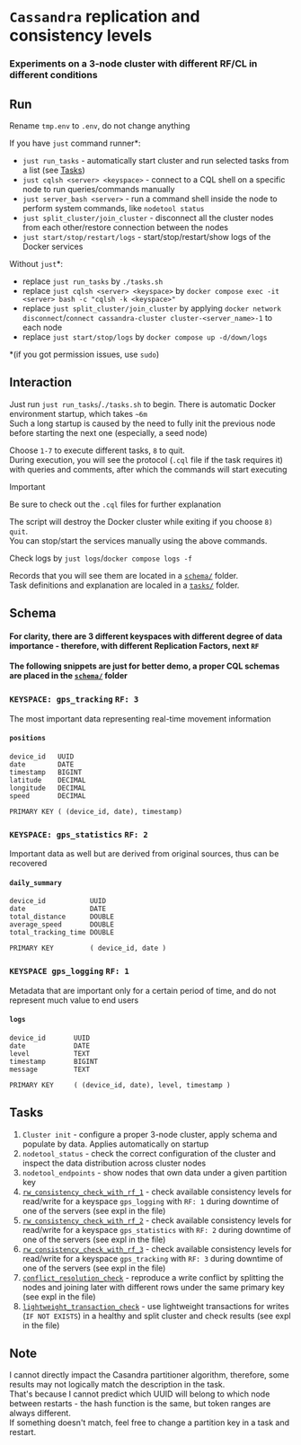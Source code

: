 # `Cassandra` replication and consistency levels
### Experiments on a 3-node cluster with different RF/CL in different conditions

## Run
Rename `tmp.env` to `.env`, do not change anything

If you have `just` command runner*:
- `just run_tasks` - automatically start cluster and run selected tasks from a list (see [Tasks](#tasks))
- `just cqlsh <server> <keyspace>` - connect to a CQL shell on a specific node to run queries/commands manually
- `just server_bash <server>` - run a command shell inside the node to perform system commands, like `nodetool status`
- `just split_cluster/join_cluster` - disconnect all the cluster nodes from each other/restore connection between the nodes
- `just start/stop/restart/logs` - start/stop/restart/show logs of the Docker services

Without `just`*:
- replace `just run_tasks` by `./tasks.sh`  
- replace `just cqlsh <server> <keyspace>` by `docker compose exec -it <server> bash -c "cqlsh -k <keyspace>"`
- replace `just split_cluster/join_cluster` by applying `docker network disconnect`/`connect cassandra-cluster cluster-<server_name>-1` to each node
- replace `just start/stop/logs` by `docker compose up -d/down/logs`

*(if you got permission issues, use `sudo`)


## Interaction
Just run `just run_tasks`/`./tasks.sh` to begin. There is automatic Docker environment startup, which takes `~6m`  
Such a long startup is caused by the need to fully init the previous node before starting the next one (especially, a seed node)

Choose `1-7` to execute different tasks, `8` to quit.  
During execution, you will see the protocol (`.cql` file if the task requires it) with queries and comments, after which the commands will start executing

> [!IMPORTANT]
> Be sure to check out the `.cql` files for further explanation

The script will destroy the Docker cluster while exiting if you choose `8) quit`.  
You can stop/start the services manually using the above commands.

Check logs by `just logs`/`docker compose logs -f`

Records that you will see them are located in a [`schema/`](schema) folder.  
Task definitions and explanation are localed in a [`tasks/`](tasks) folder.


## Schema
#### For clarity, there are 3 different keyspaces with different degree of data importance - therefore, with different Replication Factors, next `RF`
#### The following snippets are just for better demo, a proper CQL schemas are placed in the [`schema/`](schema) folder

### `KEYSPACE: gps_tracking` `RF: 3`
The most important data representing real-time movement information
#### `positions`
```cassandraql
device_id   UUID
date        DATE
timestamp   BIGINT
latitude    DECIMAL
longitude   DECIMAL
speed       DECIMAL

PRIMARY KEY ( (device_id, date), timestamp)
```
### `KEYSPACE: gps_statistics` `RF: 2`
Important data as well but are derived from original sources, thus can be recovered
#### `daily_summary`
````cassandraql
device_id           UUID
date                DATE
total_distance      DOUBLE
average_speed       DOUBLE
total_tracking_time DOUBLE

PRIMARY KEY         ( device_id, date )
````
### `KEYSPACE gps_logging` `RF: 1`
Metadata that are important only for a certain period of time, and do not represent much value to end users
#### `logs`
```cassandraql
device_id       UUID
date            DATE
level           TEXT
timestamp       BIGINT
message         TEXT

PRIMARY KEY     ( (device_id, date), level, timestamp )
```

## Tasks
1. `Cluster init` - configure a proper 3-node cluster, apply schema and populate by data. Applies automatically on startup
2. `nodetool_status` - check the correct configuration of the cluster and inspect the data distribution across cluster nodes
3. `nodetool_endpoints` - show nodes that own data under a given partition key
4. [`rw_consistency_check_with_rf_1`](tasks/rw_consistency_check_rf_1.cql) - check available consistency levels for read/write for a keyspace `gps_logging` with `RF: 1` during downtime of one of the servers (see expl in the file)
5. [`rw_consistency_check_with_rf_2`](tasks/rw_consistency_check_rf_2.cql) - check available consistency levels for read/write for a keyspace `gps_statistics` with `RF: 2` during downtime of one of the servers (see expl in the file)
6. [`rw_consistency_check_with_rf_3`](tasks/rw_consistency_check_rf_3.cql) - check available consistency levels for read/write for a keyspace `gps_tracking` with `RF: 3` during downtime of one of the servers (see expl in the file)
7. [`conflict_resolution_check`](tasks/conflict_resolution_check.cql) - reproduce a write conflict by splitting the nodes and joining later with different rows under the same primary key (see expl in the file)
8. [`lightweight_transaction_check`](tasks/lightweight_transaction_check.cql) - use lightweight transactions for writes (`IF NOT EXISTS`) in a healthy and split cluster and check results (see expl in the file)


## Note
I cannot directly impact the Casandra partitioner algorithm, therefore, some results may not logically match the description in the task.   
That's because I cannot predict which UUID will belong to which node between restarts - the hash function is the same, but token ranges are always different.  
If something doesn't match, feel free to change a partition key in a task and restart.